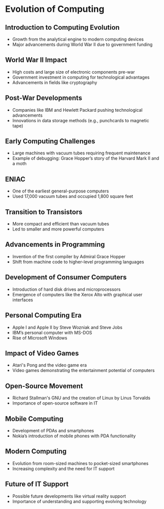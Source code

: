# Evolution of Computing

## Introduction to Computing Evolution
- Growth from the analytical engine to modern computing devices
- Major advancements during World War II due to government funding

## World War II Impact
- High costs and large size of electronic components pre-war
- Government investment in computing for technological advantages
- Advancements in fields like cryptography

## Post-War Developments
- Companies like IBM and Hewlett Packard pushing technological advancements
- Innovations in data storage methods (e.g., punchcards to magnetic tape)

## Early Computing Challenges
- Large machines with vacuum tubes requiring frequent maintenance
- Example of debugging: Grace Hopper’s story of the Harvard Mark II and a moth

## ENIAC
- One of the earliest general-purpose computers
- Used 17,000 vacuum tubes and occupied 1,800 square feet

## Transition to Transistors
- More compact and efficient than vacuum tubes
- Led to smaller and more powerful computers

## Advancements in Programming
- Invention of the first compiler by Admiral Grace Hopper
- Shift from machine code to higher-level programming languages

## Development of Consumer Computers
- Introduction of hard disk drives and microprocessors
- Emergence of computers like the Xerox Alto with graphical user interfaces

## Personal Computing Era
- Apple I and Apple II by Steve Wozniak and Steve Jobs
- IBM’s personal computer with MS-DOS
- Rise of Microsoft Windows

## Impact of Video Games
- Atari's Pong and the video game era
- Video games demonstrating the entertainment potential of computers

## Open-Source Movement
- Richard Stallman's GNU and the creation of Linux by Linus Torvalds
- Importance of open-source software in IT

## Mobile Computing
- Development of PDAs and smartphones
- Nokia’s introduction of mobile phones with PDA functionality

## Modern Computing
- Evolution from room-sized machines to pocket-sized smartphones
- Increasing complexity and the need for IT support

## Future of IT Support
- Possible future developments like virtual reality support
- Importance of understanding and supporting evolving technology
